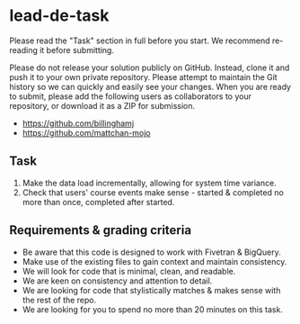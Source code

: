 # lead-de-task

Please read the "Task" section in full before you start. We recommend re-reading it before submitting.

Please do not release your solution publicly on GitHub. Instead, clone it and push it to your own private repository. Please attempt to maintain the Git history so we can quickly and easily see your changes. When you are ready to submit, please add the following users as collaborators to your repository, or download it as a ZIP for submission.

- https://github.com/billinghamj
- https://github.com/mattchan-mojo

## Task

1. Make the data load incrementally, allowing for system time variance.
2. Check that users' course events make sense - started & completed no more than once, completed after started.

## Requirements & grading criteria

- Be aware that this code is designed to work with Fivetran & BigQuery.
- Make use of the existing files to gain context and maintain consistency.
- We will look for code that is minimal, clean, and readable.
- We are keen on consistency and attention to detail.
- We are looking for code that stylistically matches & makes sense with the rest of the repo.
- We are looking for you to spend no more than 20 minutes on this task.
